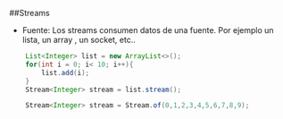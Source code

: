 ##Streams

- Fuente: Los streams consumen datos de una fuente. Por ejemplo un lista,
un array , un socket, etc..

<!-- .element: class="fragment" -->

```java
	List<Integer> list = new ArrayList<>();
    for(int i = 0; i< 10; i++){
        list.add(i);
    }
    Stream<Integer> stream = list.stream();
```
<!-- .element: class="fragment" -->


```java
    Stream<Integer> stream = Stream.of(0,1,2,3,4,5,6,7,8,9);
```
<!-- .element: class="fragment" -->
